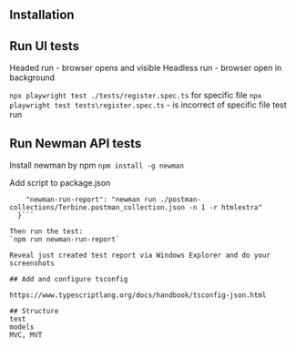 ## Installation

## Run UI tests
Headed run - browser opens and visible
Headless run - browser open in background

`npx playwright test ./tests/register.spec.ts` for specific file
`npx playwright test tests\register.spec.ts` - is incorrect of specific file test run

## Run Newman API tests

Install newman by npm
`npm install -g newman`

Add script to package.json
```"scripts": {
    "newman-run-report": "newman run ./postman-collections/Terbine.postman_collection.json -n 1 -r htmlextra"
  }```

Then run the test:
`npm run newman-run-report`

Reveal just created test report via Windows Explorer and do your screenshots

## Add and configure tsconfig

https://www.typescriptlang.org/docs/handbook/tsconfig-json.html

## Structure
test
models
MVC, MVT